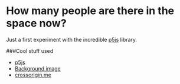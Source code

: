 # How many people are there in the space now?

Just a first experiment with the incredible <a href="https://p5js.org">p5js</a> library.

###Cool stuff used
- <a href="https://p5js.org">p5js</a>
- <a href="https://stocksnap.io/photo/CDFFE6C72E">Background image</a>
- <a href="https://github.com/technoboy10/crossorigin.me">crossorigin.me</a>
